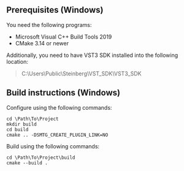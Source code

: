 ## Prerequisites (Windows)

You need the following programs:

 - Microsoft Visual C++ Build Tools 2019
 - CMake 3.14 or newer

Additionally, you need to have VST3 SDK installed into the following location:

> C:\Users\Public\Steinberg\VST_SDK\VST3_SDK

## Build instructions (Windows)

Configure using the following commands:

    cd \Path\To\Project
    mkdir build
    cd build
    cmake .. -DSMTG_CREATE_PLUGIN_LINK=NO

Build using the following commands:

    cd \Path\To\Project\build
    cmake --build .